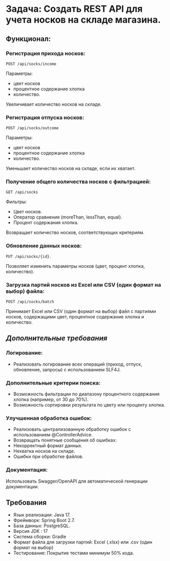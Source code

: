 # **Задача: Создать REST API для учета носков на складе магазина.**

## Функционал:

### Регистрация прихода носков:

    POST /api/socks/income

Параметры:

- цвет носков
- процентное содержание хлопка
- количество.

Увеличивает количество носков на складе.

### Регистрация отпуска носков:

    POST /api/socks/outcome

Параметры:

- цвет носков
- процентное содержание хлопка
- количество.

Уменьшает количество носков на складе, если их хватает.

### Получение общего количества носков с фильтрацией:

    GET /api/socks

Фильтры:

- Цвет носков.
- Оператор сравнения (moreThan, lessThan, equal).
- Процент содержания хлопка.

Возвращает количество носков, соответствующих критериям.

### Обновление данных носков:

    PUT /api/socks/{id}.

Позволяет изменить параметры носков (цвет, процент хлопка, количество).

### Загрузка партий носков из Excel или CSV (один формат на выбор) файла:

    POST /api/socks/batch

Принимает Excel или CSV (один формат на выбор) файл с партиями носков, содержащими цвет, процентное содержание хлопка и
количество.

## _**Дополнительные требования**_

### **Логирование:**

- Реализовать логирование всех операций (приход, отпуск, обновление, запросы) с использованием SLF4J.

### **Дополнительные критерии поиска:**

- Возможность фильтрации по диапазону процентного содержания хлопка (например, от 30 до 70%).
- Возможность сортировки результата по цвету или проценту хлопка.

### **Улучшенная обработка ошибок:**

- Реализовать централизованную обработку ошибок с использованием @ControllerAdvice.
- Возвращать понятные сообщения об ошибках:
- Некорректный формат данных.
- Нехватка носков на складе.
- Ошибки при обработке файлов.

### **Документация:**

Использовать Swagger/OpenAPI для автоматической генерации документации.

## Требования

- Язык реализации: Java 17.
- Фреймворк: Spring Boot 2.7.
- База данных: PostgreSQL.
- Версия JDK : 17
- Система сборки: Gradle
- Формат файла для загрузки партий: Excel (.xlsx) или .csv  (один формат на выбор)
- Тестирование: Покрытие тестами минимум 50% кода.
